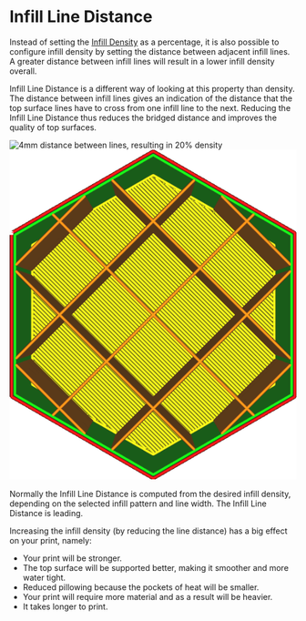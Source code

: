 Infill Line Distance
====
Instead of setting the [Infill Density](infill_sparse_density.md) as a percentage, it is also possible to configure infill density by setting the distance between adjacent infill lines. A greater distance between infill lines will result in a lower infill density overall.

Infill Line Distance is a different way of looking at this property than density. The distance between infill lines gives an indication of the distance that the top surface lines have to cross from one infill line to the next. Reducing the Infill Line Distance thus reduces the bridged distance and improves the quality of top surfaces.

![4mm distance between lines, resulting in 20% density](../images/infill_sparse_density_high.png)
![8mm distance between lines, resulting in 10% density](../images/infill_sparse_density_low.png)

Normally the Infill Line Distance is computed from the desired infill density, depending on the selected infill pattern and line width. The Infill Line Distance is leading.

Increasing the infill density (by reducing the line distance) has a big effect on your print, namely:
* Your print will be stronger.
* The top surface will be supported better, making it smoother and more water tight.
* Reduced pillowing because the pockets of heat will be smaller.
* Your print will require more material and as a result will be heavier.
* It takes longer to print.